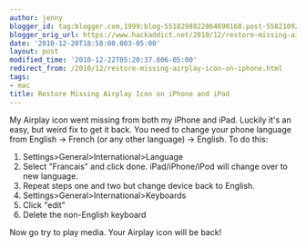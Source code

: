 ```yaml
---
author: jenny
blogger_id: tag:blogger.com,1999:blog-5518298822864690168.post-5582109217192689499
blogger_orig_url: https://www.hackaddict.net/2010/12/restore-missing-airplay-icon-on-iphone.html
date: '2010-12-20T18:58:00.003-05:00'
layout: post
modified_time: '2010-12-22T05:20:37.806-05:00'
redirect_from: /2010/12/restore-missing-airplay-icon-on-iphone.html
tags:
- mac
title: Restore Missing Airplay Icon on iPhone and iPad
---
```


<div>My Airplay icon went missing from both my iPhone and iPad.  Luckily it's an easy, but weird fix to get it back.  You need to change your phone language from English -> French (or any other language) -> English.  To do this:</div><div><ol><li>Settings>General>International>Language</li><li>Select "Francais" and click done.  iPad/iPhone/iPod will change over to new language.</li><li>Repeat steps one and two but change device back to English.</li><li>Settings>General>International>Keyboards</li><li>Click "edit"</li><li>Delete the non-English keyboard</li></ol><div>Now go try to play media.  Your Airplay icon will be back!</div></div>